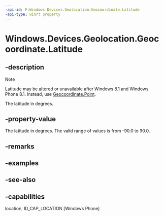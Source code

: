 ```yaml
---
-api-id: P:Windows.Devices.Geolocation.Geocoordinate.Latitude
-api-type: winrt property
---
```


<!-- Property syntax
public double Latitude { get; }
-->

# Windows.Devices.Geolocation.Geocoordinate.Latitude

## -description
> [!NOTE]
> Latitude may be altered or unavailable after Windows 8.1 and Windows Phone 8.1. Instead, use [Geocoordinate.Point](geocoordinate_point.md).

The latitude in degrees.

## -property-value
The latitude in degrees. The valid range of values is from -90.0 to 90.0.

## -remarks

## -examples

## -see-also


## -capabilities
location, ID_CAP_LOCATION [Windows Phone]
